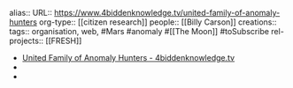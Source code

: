 alias::
URL:: https://www.4biddenknowledge.tv/united-family-of-anomaly-hunters
org-type:: [[citizen research]]
people:: [[Billy Carson]]
creations::
tags:: organisation, web, #Mars #anomaly #[[The Moon]] #toSubscribe
rel-projects:: [[FRESH]]


- [United Family of Anomaly Hunters - 4biddenknowledge.tv](https://www.4biddenknowledge.tv/united-family-of-anomaly-hunters)
-
-

